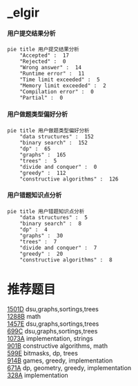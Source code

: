 # _elgir

<!-- tabs:start -->



#### **用户提交结果分析**

```mermaid
pie title 用户提交结果分析
    "Accepted" :  17
    "Rejected" :  0
    "Wrong answer" :  14
    "Runtime error" :  11
    "Time limit exceeded" :  5
    "Memory limit exceeded" :  2
    "Compilation error" :  0
    "Partial" :  0
```

#### **用户做题类型偏好分析**

```mermaid
pie title 用户做题类型偏好分析
    "data structures" :  152
    "binary search" :  152
    "dp" :  65
    "graphs" :  165
    "trees" :  5
    "divide and conquer" :  0
    "greedy" :  112
    "constructive algorithms" :  126
```
#### **用户错题知识点分析**

```mermaid
pie title 用户错题知识点分析
    "data structures" :  5
    "binary search" :  8
    "dp" :  4
    "graphs" :  30
    "trees" :  7
    "divide and conquer" :  7
    "greedy" :  20
    "constructive algorithms" :  8
```



<!-- tabs:end -->
# 推荐题目
[1501D](https://codeforces.com/contest/1501/problem/D)		dsu,graphs,sortings,trees		  
[1288B](https://codeforces.com/contest/1288/problem/B)		math		  
[1457E](https://codeforces.com/contest/1457/problem/E)		dsu,graphs,sortings,trees		  
[699C](https://codeforces.com/contest/699/problem/C)		dsu,graphs,sortings,trees		  
[1073A](https://codeforces.com/contest/1073/problem/A)		implementation,
                        strings		  
[901B](https://codeforces.com/contest/901/problem/B)		constructive algorithms,
                        math		  
[599E](https://codeforces.com/contest/599/problem/E)		bitmasks,
                        dp,
                        trees		  
[914B](https://codeforces.com/contest/914/problem/B)		games,
                        greedy,
                        implementation		  
[671A](https://codeforces.com/contest/671/problem/A)		dp,
                        geometry,
                        greedy,
                        implementation		  
[328A](https://codeforces.com/contest/328/problem/A)		implementation		  
